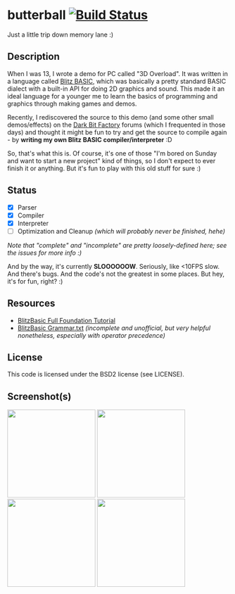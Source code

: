 # butterball [![Build Status](https://travis-ci.org/yupferris/butterball.svg)](https://travis-ci.org/yupferris/butterball)

Just a little trip down memory lane :)

## Description

When I was 13, I wrote a demo for PC called "3D Overload". It was written in a language called [Blitz BASIC](https://en.wikipedia.org/wiki/Blitz_BASIC), which was basically a pretty standard BASIC dialect with a built-in API for doing 2D graphics and sound. This made it an ideal language for a younger me to learn the basics of programming and graphics through making games and demos.

Recently, I rediscovered the source to this demo (and some other small demos/effects) on the [Dark Bit Factory](http://www.dbfinteractive.com/forum/index.php?topic=4107.msg54994#msg54994) forums (which I frequented in those days) and thought it might be fun to try and get the source to compile again - by **writing my own Blitz BASIC compiler/interpreter** :D

So, that's what this is. Of course, it's one of those "I'm bored on Sunday and want to start a new project" kind of things, so I don't expect to ever finish it or anything. But it's fun to play with this old stuff for sure :)

## Status
- [X] Parser
- [X] Compiler
- [X] Interpreter
- [ ] Optimization and Cleanup _(which will probably never be finished, hehe)_

_Note that "complete" and "incomplete" are pretty loosely-defined here; see the issues for more info :)_

And by the way, it's currently **SLOOOOOOW**. Seriously, like <10FPS slow. And there's bugs. And the code's not the greatest in some places. But hey, it's for fun, right? :)

## Resources
- [BlitzBasic Full Foundation Tutorial](http://www.bettiesart.com/tc/blitz/)
- [BlitzBasic Grammar.txt](https://github.com/Leushenko/Taranis/blob/master/BlitzBasic%20grammar.txt) _(incomplete and unofficial, but very helpful nonetheless, especially with operator precedence)_

## License
This code is licensed under the BSD2 license (see LICENSE).

## Screenshot(s)

[<img src="https://cloud.githubusercontent.com/assets/3166056/12537811/d80a303e-c27d-11e5-8c4c-0c3b365b9ecd.png" Width="200" />](https://cloud.githubusercontent.com/assets/3166056/12537811/d80a303e-c27d-11e5-8c4c-0c3b365b9ecd.png)
[<img src="https://cloud.githubusercontent.com/assets/3166056/12542892/0d90008e-c2de-11e5-964d-b3a32bda8bb5.png" Width="200" />](https://cloud.githubusercontent.com/assets/3166056/12542892/0d90008e-c2de-11e5-964d-b3a32bda8bb5.png)
[<img src="https://cloud.githubusercontent.com/assets/3166056/12873425/86ca973c-cdbc-11e5-9476-e7f115982770.png" Width="200" />](https://cloud.githubusercontent.com/assets/3166056/12873425/86ca973c-cdbc-11e5-9476-e7f115982770.png)
[<img src="https://cloud.githubusercontent.com/assets/3166056/12875481/e5a42f00-cdeb-11e5-8565-26a7e171c16d.png" Width="200" />](https://cloud.githubusercontent.com/assets/3166056/12875481/e5a42f00-cdeb-11e5-8565-26a7e171c16d.png)
